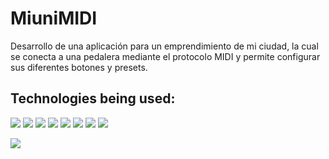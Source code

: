 # MiuniMIDI

Desarrollo de una aplicación para un emprendimiento de mi ciudad, la cual se conecta a una pedalera mediante el protocolo MIDI y permite configurar sus diferentes botones y presets.

## Technologies being used:

<img src="https://img.shields.io/badge/Javascript-F7DF1E?style=for-the-badge&logo=javascript&logoColor=white" />  <img src="https://img.shields.io/badge/HTML5-E34F26?style=for-the-badge&logo=html5&logoColor=white" />  <img src="https://img.shields.io/badge/CSS3-1572B6?style=for-the-badge&logo=css3&logoColor=white" />  <img src="https://img.shields.io/badge/React-20232A?style=for-the-badge&logo=react&logoColor=61DAFB" />  <img src="https://img.shields.io/badge/Next-20232A?style=for-the-badge&logo=next.js&logoColor=white" />  <img src="https://img.shields.io/badge/Styled--Components-DB7093?style=for-the-badge&logo=styled-components&logoColor=white" />
<img src="https://img.shields.io/badge/Redux-593D88?style=for-the-badge&logo=redux&logoColor=white" />  <img src="https://img.shields.io/badge/Mercadopago-0081CB?style=for-the-badge&logo=material-ui&logoColor=white" /> 

<img src="https://res.cloudinary.com/djqqjhsaq/image/upload/v1662616928/miunimidi-screen_xrwcbw.jpg" />
